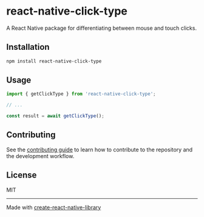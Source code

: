 # react-native-click-type

A React Native package for differentiating between mouse and touch clicks.

## Installation

```sh
npm install react-native-click-type
```

## Usage

```js
import { getClickType } from 'react-native-click-type';

// ...

const result = await getClickType();
```

## Contributing

See the [contributing guide](CONTRIBUTING.md) to learn how to contribute to the repository and the development workflow.

## License

MIT

---

Made with [create-react-native-library](https://github.com/callstack/react-native-builder-bob)
